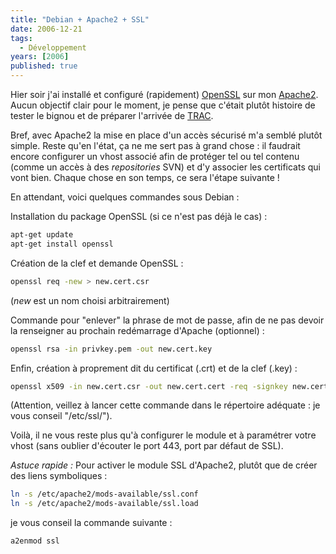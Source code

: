```yaml
---
title: "Debian + Apache2 + SSL"
date: 2006-12-21
tags:
  - Développement
years: [2006]
published: true
---
```

Hier soir j'ai installé et configuré (rapidement) [OpenSSL](http://www.openssl.org) sur mon [Apache2](http://httpd.apache.org). Aucun objectif clair pour le moment, je pense que c'était plutôt histoire de tester le bignou et de préparer l'arrivée de [TRAC](http://trac.edgewall.org).

Bref, avec Apache2 la mise en place d'un accès sécurisé m'a semblé plutôt simple. Reste qu'en l'état, ça ne me sert pas à grand chose : il faudrait encore configurer un vhost associé afin de protéger tel ou tel contenu (comme un accès à des *repositories* SVN) et d'y associer les certificats qui vont bien.
Chaque chose en son temps, ce sera l'étape suivante !

En attendant, voici quelques commandes sous Debian :
<!-- excerpt -->
Installation du package OpenSSL (si ce n'est pas déjà le cas) :

```bash
apt-get update
apt-get install openssl
```

Création de la clef et demande OpenSSL :

```bash
openssl req -new > new.cert.csr
```

(*new* est un nom choisi arbitrairement)

Commande pour "enlever" la phrase de mot de passe, afin de ne pas devoir la renseigner au prochain redémarrage d'Apache (optionnel) :

```bash
openssl rsa -in privkey.pem -out new.cert.key
```

Enfin, création à proprement dit du certificat (.crt) et de la clef (.key) :

```bash
openssl x509 -in new.cert.csr -out new.cert.cert -req -signkey new.cert.key -days 365
```

(Attention, veillez à lancer cette commande dans le répertoire adéquate : je vous conseil "/etc/ssl/").

Voilà, il ne vous reste plus qu'à configurer le module et à paramétrer votre vhost (sans oublier d'écouter le port 443, port par défaut de SSL).

*Astuce rapide :*
Pour activer le module SSL d'Apache2, plutôt que de créer des liens symboliques :

```bash
ln -s /etc/apache2/mods-available/ssl.conf
ln -s /etc/apache2/mods-available/ssl.load
```

je vous conseil la commande suivante :

```bash
a2enmod ssl
```

